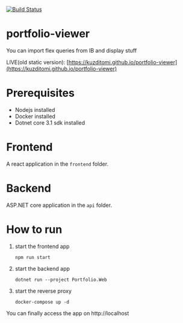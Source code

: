[![Build Status](https://travis-ci.com/kuzditomi/portfolio-viewer.svg?branch=master)](https://travis-ci.com/kuzditomi/portfolio-viewer)

# portfolio-viewer

You can import flex queries from IB and display stuff

LIVE(old static version): [https://kuzditomi.github.io/portfolio-viewer](https://kuzditomi.github.io/portfolio-viewer)

# Prerequisites
- Nodejs installed
- Docker installed
- Dotnet core 3.1 sdk installed

# Frontend
A react application in the `frontend` folder.

# Backend
ASP.NET core application in the `api` folder.

# How to run

1. start the frontend app
    ```
    npm run start
    ```

2. start the backend app
    ```
    dotnet run --project Portfolio.Web
    ```

3. start the reverse proxy
    ```
    docker-compose up -d
    ```
You can finally access the app on http://localhost
